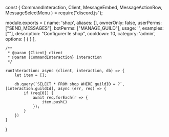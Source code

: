 const { CommandInteraction, Client, MessageEmbed, MessageActionRow, MessageSelectMenu } = require("discord.js");

module.exports = {
    name: 'shop',
    aliases: [],
    ownerOnly: false,
    userPerms: ["SEND_MESSAGES"],
    botPerms: ["MANAGE_GUILD"],
    usage: '',
    examples: [""],
    description: "Configurer le shop",
    cooldown: 10,
    category: 'admin',
    options: [
        {
        }
    ],

    /**
     * @param {Client} client 
     * @param {CommandInteraction} interaction 
     */

    runInteraction: async (client, interaction, db) => {
        let item = [];

        db.query(`SELECT * FROM shop WHERE guildID = ?`, [interaction.guildId], async (err, req) => {
            if (req[0]) {
                await req.forEach(r => {
                    item.push()
                });
            }
        })
    }
}